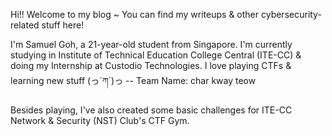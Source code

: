 Hi!! Welcome to my blog ~ You can find my writeups & other
cybersecurity-related stuff here!

I'm Samuel Goh, a 21-year-old student from Singapore. I'm currently studying in
Institute of Technical Education College Central (ITE-CC) & doing my Internship at
Custodio Technologies. I love playing CTFs & learning new stuff (っ´ཀ`)っ -- Team Name: char kway teow

Besides playing, I've also created some basic challenges for ITE-CC Network & Security (NST) Club's CTF Gym.